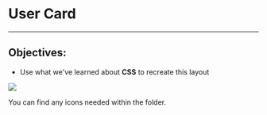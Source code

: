 <h1>User Card</h1>
<hr>
<h2>Objectives:</h2>
<ul>
    <li>Use what we've learned about <strong>CSS</strong> to recreate this layout</li>
</ul>

<img src="https://github.com/alirabah93/Coding-Dojo/blob/master/WEB-FUNDAMENTALS/css/User-Card/screenshots/pic.jpg"/>

<p>You can find any icons needed within the folder.</p>
